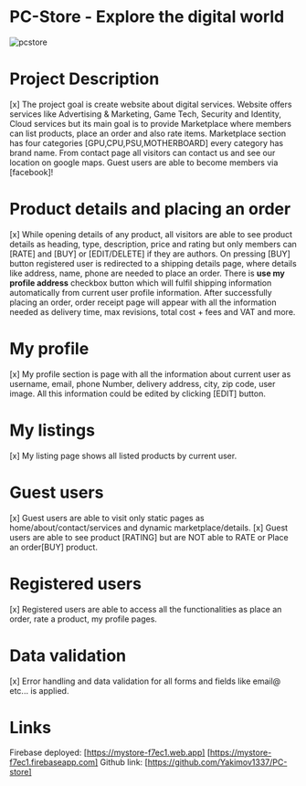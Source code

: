 # PC-Store - Explore the digital world
![pcstore](https://i.ibb.co/DRbvFhJ/Screenshot-35.png)
# Project Description 

[x] The project goal is create website about digital services. Website offers services like
Advertising & Marketing, Game Tech, Security and Identity, Cloud services but its main goal is 
to provide Marketplace where members can list products, place an order and also rate items.
Marketplace section has four categories [GPU,CPU,PSU,MOTHERBOARD] every category has brand name.
From contact page all visitors can contact us and see our location on google maps.
Guest users are able to become members via [facebook]!

# Product details and placing an order 
[x] While opening details of any product, all visitors are able to see product details as 
heading, type, description, price and rating but only members can [RATE] and [BUY] or [EDIT/DELETE]
if they are authors. On pressing [BUY] button registered user is redirected to a shipping details page,
where details like address, name, phone are needed to place an order. There is **use my profile address**
checkbox button which will fulfil shipping information automatically from current user profile information.
After successfully placing an order, order receipt page will appear with all the information needed as
delivery time, max revisions, total cost + fees and VAT and more.

# My profile 
[x] My profile section is page with all the information about current user as username, email, phone Number,
delivery address, city, zip code, user image. All this information could be edited by clicking [EDIT] button.

# My listings
[x] My listing page shows all listed products by current user.

# Guest users
[x] Guest users are able to visit only static pages as home/about/contact/services and dynamic marketplace/details.
[x] Guest users are able to see product [RATING] but are NOT able to RATE or Place an order[BUY] product.

# Registered users
[x] Registered users are able to access all the functionalities as place an order, rate a product, my profile pages.

# Data validation
[x] Error handling and data validation for all forms and fields like email@ etc... is applied.

# Links 
Firebase deployed: [https://mystore-f7ec1.web.app] [https://mystore-f7ec1.firebaseapp.com]
Github link: [https://github.com/Yakimov1337/PC-store]

